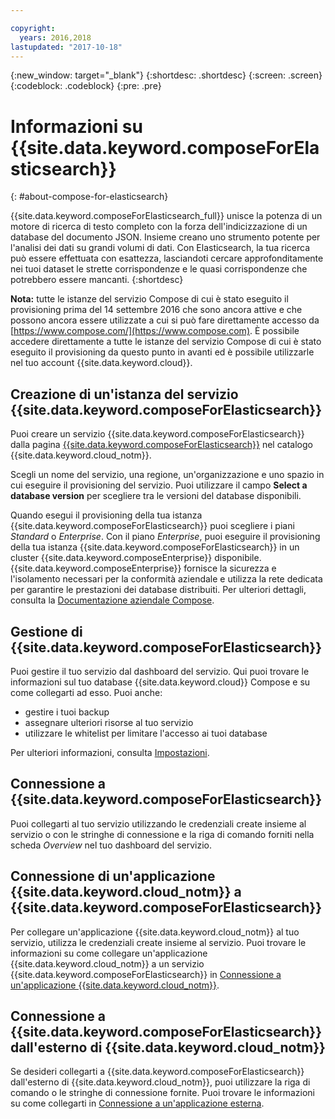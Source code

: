 ```yaml
---

copyright:
  years: 2016,2018
lastupdated: "2017-10-18"
---
```


{:new_window: target="_blank"}
{:shortdesc: .shortdesc}
{:screen: .screen}
{:codeblock: .codeblock}
{:pre: .pre}

# Informazioni su {{site.data.keyword.composeForElasticsearch}}
{: #about-compose-for-elasticsearch}

{{site.data.keyword.composeForElasticsearch_full}} unisce la potenza di un motore di ricerca di testo completo con la forza dell'indicizzazione di un database del documento JSON. Insieme creano uno strumento potente per l'analisi dei dati su grandi volumi di dati. Con Elasticsearch, la tua ricerca può essere effettuata con esattezza, lasciandoti cercare approfonditamente nei tuoi dataset le strette corrispondenze e le quasi corrispondenze che potrebbero essere mancanti.
{:shortdesc}

**Nota:** tutte le istanze del servizio Compose di cui è stato eseguito il provisioning prima del 14 settembre 2016 che sono ancora attive e che possono ancora essere utilizzate a cui si può fare direttamente accesso da [https://www.compose.com/](https://www.compose.com). È possibile accedere direttamente a tutte le istanze del servizio Compose di cui è stato eseguito il provisioning da questo punto in avanti ed è possibile utilizzarle nel tuo account {{site.data.keyword.cloud}}.

## Creazione di un'istanza del servizio {{site.data.keyword.composeForElasticsearch}} 

Puoi creare un servizio {{site.data.keyword.composeForElasticsearch}} dalla pagina [{{site.data.keyword.composeForElasticsearch}}](https://console.{DomainName}/catalog/services/compose-for-elasticsearch/) nel catalogo {{site.data.keyword.cloud_notm}}.

Scegli un nome del servizio, una regione, un'organizzazione e uno spazio in cui eseguire il provisioning del servizio. Puoi utilizzare il campo **Select a database version** per scegliere tra le versioni del database disponibili.

Quando esegui il provisioning della tua istanza {{site.data.keyword.composeForElasticsearch}} puoi scegliere i piani *Standard* o *Enterprise*. Con il piano *Enterprise*, puoi eseguire il provisioning della tua istanza {{site.data.keyword.composeForElasticsearch}} in un cluster {{site.data.keyword.composeEnterprise}} disponibile. {{site.data.keyword.composeEnterprise}} fornisce la sicurezza e l'isolamento necessari per la conformità aziendale e utilizza la rete dedicata per garantire le prestazioni dei database distribuiti. Per ulteriori dettagli, consulta la [Documentazione aziendale Compose](../ComposeEnterprise/index.html).

## Gestione di {{site.data.keyword.composeForElasticsearch}}

Puoi gestire il tuo servizio dal dashboard del servizio. Qui puoi trovare le informazioni sul tuo database {{site.data.keyword.cloud}} Compose e su come collegarti ad esso. Puoi anche:

- gestire i tuoi backup
- assegnare ulteriori risorse al tuo servizio 
- utilizzare le whitelist per limitare l'accesso ai tuoi database

Per ulteriori informazioni, consulta [Impostazioni](./dashboard-settings.html).

## Connessione a {{site.data.keyword.composeForElasticsearch}}

Puoi collegarti al tuo servizio utilizzando le credenziali create insieme al servizio o con le stringhe di connessione e la riga di comando forniti nella scheda *Overview* nel tuo dashboard del servizio.

## Connessione di un'applicazione {{site.data.keyword.cloud_notm}} a {{site.data.keyword.composeForElasticsearch}}

Per collegare un'applicazione {{site.data.keyword.cloud_notm}} al tuo servizio, utilizza le credenziali create insieme al servizio. Puoi trovare le informazioni su come collegare un'applicazione {{site.data.keyword.cloud_notm}} a un servizio {{site.data.keyword.composeForElasticsearch}} in [Connessione a un'applicazione {{site.data.keyword.cloud_notm}}](./connecting-bluemix-app.html).

## Connessione a {{site.data.keyword.composeForElasticsearch}} dall'esterno di {{site.data.keyword.cloud_notm}}

Se desideri collegarti a {{site.data.keyword.composeForElasticsearch}} dall'esterno di {{site.data.keyword.cloud_notm}}, puoi utilizzare la riga di comando o le stringhe di connessione fornite. Puoi trovare le informazioni su come collegarti in [Connessione a un'applicazione esterna](./connecting-external.html).
